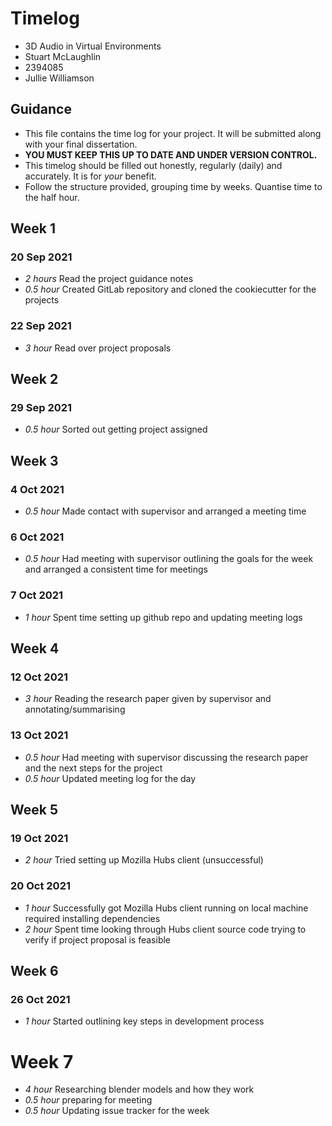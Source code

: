 # Timelog

* 3D Audio in Virtual Environments
* Stuart McLaughlin
* 2394085
* Jullie Williamson

## Guidance

* This file contains the time log for your project. It will be submitted along with your final dissertation.
* **YOU MUST KEEP THIS UP TO DATE AND UNDER VERSION CONTROL.**
* This timelog should be filled out honestly, regularly (daily) and accurately. It is for *your* benefit.
* Follow the structure provided, grouping time by weeks.  Quantise time to the half hour.

## Week 1

### 20 Sep 2021

* *2 hours* Read the project guidance notes
* *0.5 hour* Created GitLab repository and cloned the cookiecutter for the projects

### 22 Sep 2021
* *3 hour* Read over project proposals

## Week 2

### 29 Sep 2021

* *0.5 hour* Sorted out getting project assigned

## Week 3

### 4 Oct 2021
* *0.5 hour* Made contact with supervisor and arranged a meeting time

### 6 Oct 2021
* *0.5 hour* Had meeting with supervisor outlining the goals for the week and arranged a consistent time for meetings

### 7 Oct 2021
* *1 hour* Spent time setting up github repo and updating meeting logs

## Week 4

### 12 Oct 2021
* *3 hour* Reading the research paper given by supervisor and annotating/summarising

### 13 Oct 2021
* *0.5 hour* Had meeting with supervisor discussing the research paper and the next steps for the project
* *0.5 hour* Updated meeting log for the day

## Week 5

### 19 Oct 2021
* *2 hour* Tried setting up Mozilla Hubs client (unsuccessful)

### 20 Oct 2021 
* *1 hour* Successfully got Mozilla Hubs client running on local machine required installing dependencies
* *2 hour* Spent time looking through Hubs client source code trying to verify if project proposal is feasible

## Week 6

### 26 Oct 2021
* *1 hour* Started outlining key steps in development process

# Week 7
* *4 hour* Researching blender models and how they work
* *0.5 hour* preparing for meeting
* *0.5 hour* Updating issue tracker for the week
